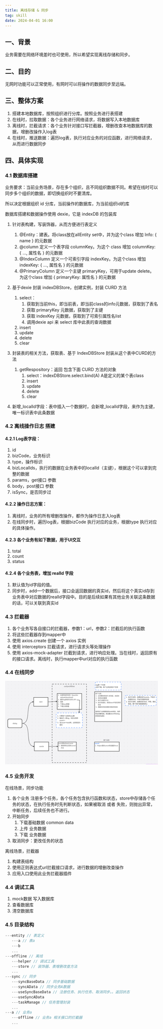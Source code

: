 ```yaml
---
title: 离线存储 & 同步
tag: skill
date: 2024-04-01 16:00
---
```

## 一、背景

业务需要在网络环境差时也可使用，所以希望实现离线存储和同步。

## 二、目的

无网时功能可以正常使用，有网时可以将操作的数据同步至远端。

## 三、整体方案

1. 搭建本地数据库，按照组织进行分库。按照业务进行表搭建
2. 在线时，拉取数据：各个业务进行网络请求，将数据写入本地数据库
3. 离线时，拦截请求：各个业务针对接口写拦截器，增删改查本地数据库的数据，增删改操作入log表
4. 在线时，推送数据：遍历log表，执行对应业务的对应函数，进行网络请求，从而进行数据同步

## 四、具体实现

### 4.1 数据库搭建

业务要求：当前业务场景，存在多个组织，且不同组织数据不同。希望在线时可以同步多个组织的数据，即切换组织时不要清库。

所以决定根据组织 id 分库，当前操作的数据库，为当前组织id的库

数据库搭建和数据操作使用 dexie，它是 indexDB 的包装库

1. 针对表构建，写装饰器，从而方便进行表定义

   1. @Entity：建表。将class放在allEntity set中，并为这个class 增加 Info: { name } 的元数据
   2. @column 定义一个表字段 columnKey。为这个 class 增加 columnKey: { ..., 属性名 } 的元数据
   3. @IndexColumn 定义一个可索引字段 indexKey。为这个class 增加 indexKey: { ..., 属性名 } 的元数据
   4. @PrimaryColumn 定义一个主键 primaryKey，可用于update delete。为这个class 增加 { primaryKey: 属性名 } 的元数据
2. 基于dexie 封装 indexDBStore，创建实例，封装 CURD 方法

   1. select：
      1. 获取到当前this，即当前表，即当前class的info元数据，获取到了表名
      2. 获取 primaryKey 元数据，获取到了主键
      3. 获取 indexKey 元数据，获取到了可索引属性名list
      4. 调用dexie api 来 select 库中此表的查询数据
   2. insert
   3. update
   4. delete
   5. clear
3. 封装表的相关方法，获取表、基于 IndexDBStore 封装从这个表中CURD的方法

   1. getRespository：返回 包含下面 CURD 方法的对象
      1. select：indexDBStore.select.bind(A)  A是定义的某个表class
      2. insert
      3. update
      4. delete
      5. clear
4. 新增_localId字段：表中插入一个数据时，会新增_localId字段，来作为主键，唯一标识表中此条数据

### 4.2 离线操作日志 搭建

#### 4.2.1 Log表字段：

1. id
2. bizCode，业务标识
3. type，操作标识
4. bizLocalIds，执行的数据在业务表中的localId（主键），根据这个可以拿到完整的数据
5. params，get接口 参数
6. body，post接口 参数
7. isSync，是否同步过

#### 4.2.2 操作日志方案：

1. 离线时，业务的所有增删改操作，都作为操作日志入log表
2. 在线同步时，遍历log表，根据bizCode 执行对应的业务，根据type 执行对应的具体操作。

#### 4.2.3 各个业务有如下数据，用于UI交互

1. total
2. count
3. status

#### 4.2.4 各个业务表，增加 realId 字段

1. 默认值为id字段的值。
2. 同步时，add一个数据后，接口会返回数据的真实id，然后将这个真实id存到业务表中对应数据的realId字段中。目的是后续如果有其他业务关联这条数据的话，可以关联到真实id

### 4.3 拦截器

1. 各个业务写各自接口的拦截器，参数1：url，参数2：拦截后的执行函数
2. 将这些拦截器存到mapper中
3. 使用 axios.create 创建一个 axios 实例
4. 使用 interceptors 拦截请求，进行请求头等处理操作
5. 使用 axios-mock-adapter 拦截到请求，进行响应处理。当在线时，返回原有的接口请求。离线时，执行mapper中url对应的执行函数

### 4.4 在线同步

![1714379419164](image/离线存储&同步/1714379419164.png)

### 4.5 业务开发

在线场景，同步功能

1. 各个业务 注册多个任务，各个任务包含执行函数和状态，store中存储各个任务的状态，在执行任务时先判断状态，如果被取消 或者 失败，则抛出异常，中断任务，后续任务也不进行。
2. 开始同步
   1. 下载基础数据 common data
   2. 上传 业务数据
   3. 下载 业务数据
3. 取消同步：更改任务的状态

离线场景，拦截器

1. 构建表结构
2. 使用正则表达式url拦截接口请求，进行数据的增删改查操作
3. 应用入口使用此业务拦截器插件

### 4.4 调试工具

1. mock数据 写入数据库
2. 查看数据库
3. 清空数据库

### 4.5 目录结构

```javascript
---entity // 表定义
   ---a // 表a
   ---b
   ...
---offline // 离线
   ---helper // 调试工具
   ---store // 装饰器、表增删改查方法
   ...
---sync // 同步
   ---syncBaseData // 同步基础数据
   ---syncAData // 同步业务A数据
   ---useSyncBaseData // 注册任务、执行任务、取消同步。。返回状态
   ---useSyncAData
   ---taskManage // 任务管理封装
   ...
---a // 业务a
   ---offline // 业务a 相关接口的拦截器
   ...
```
